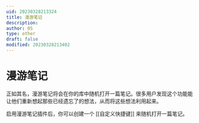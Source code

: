 ```yaml
---
uid: 20230328213324
title: 漫游笔记
description:
author: OS
type: other
draft: false
modified: 20230328213402
---
```


# 漫游笔记

正如其名，漫游笔记将会在你的库中随机打开一篇笔记。很多用户发现这个功能能让他们重新想起那些已经遗忘了的想法，从而将这些想法利用起来。

启用漫游笔记插件后，你可以创建一个 [[自定义快捷键]] 来随机打开一篇笔记。

